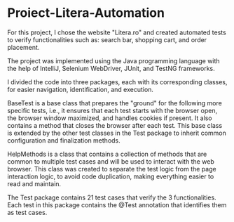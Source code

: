 # Proiect-Litera-Automation
For this project, I chose the website "Litera.ro" and created automated tests to verify functionalities such as: search bar, shopping cart, and order placement.

The project was implemented using the Java programming language with the help of IntelliJ, Selenium WebDriver, JUnit, and TestNG frameworks.

I divided the code into three packages, each with its corresponding classes, for easier navigation, identification, and execution.

BaseTest is a base class that prepares the "ground" for the following more specific tests, i.e., it ensures that each test starts with the browser open, the browser window maximized, and handles cookies if present. It also contains a method that closes the browser after each test.
This base class is extended by the other test classes in the Test package to inherit common configuration and finalization methods.

HelpMethods is a class that contains a collection of methods that are common to multiple test cases and will be used to interact with the web browser. This class was created to separate the test logic from the page interaction logic, to avoid code duplication, making everything easier to read and maintain.

The Test package contains 21 test cases that verify the 3 functionalities. Each test in this package contains the @Test annotation that identifies them as test cases.
